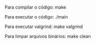 Para compilar o código: make

Para executar o código: ./main

Para executar valgrind: make valgrind

Para limpar arquivos binários: make clean
